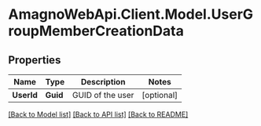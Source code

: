 
# AmagnoWebApi.Client.Model.UserGroupMemberCreationData

## Properties

Name | Type | Description | Notes
------------ | ------------- | ------------- | -------------
**UserId** | **Guid** | GUID of the user | [optional] 

[[Back to Model list]](../README.md#documentation-for-models)
[[Back to API list]](../README.md#documentation-for-api-endpoints)
[[Back to README]](../README.md)

